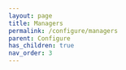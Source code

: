 ```yaml
---
layout: page
title: Managers
permalink: /configure/managers
parent: Configure
has_children: true
nav_order: 3
---
```

